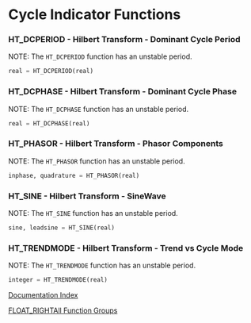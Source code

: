 # Cycle Indicator Functions
### HT_DCPERIOD - Hilbert Transform - Dominant Cycle Period
NOTE: The ``HT_DCPERIOD`` function has an unstable period.  
```python
real = HT_DCPERIOD(real)
```

### HT_DCPHASE - Hilbert Transform - Dominant Cycle Phase
NOTE: The ``HT_DCPHASE`` function has an unstable period.  
```python
real = HT_DCPHASE(real)
```

### HT_PHASOR - Hilbert Transform - Phasor Components
NOTE: The ``HT_PHASOR`` function has an unstable period.  
```python
inphase, quadrature = HT_PHASOR(real)
```

### HT_SINE - Hilbert Transform - SineWave
NOTE: The ``HT_SINE`` function has an unstable period.  
```python
sine, leadsine = HT_SINE(real)
```

### HT_TRENDMODE - Hilbert Transform - Trend vs Cycle Mode
NOTE: The ``HT_TRENDMODE`` function has an unstable period.  
```python
integer = HT_TRENDMODE(real)
```


[Documentation Index](../doc_index.md)

[FLOAT_RIGHTAll Function Groups](../funcs.md)
